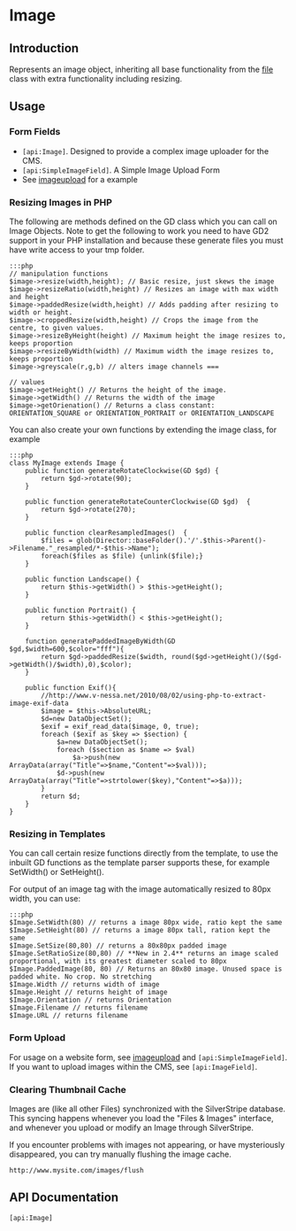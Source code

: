 # Image

## Introduction

Represents an image object, inheriting all base functionality from the [file](api:file) class with extra functionality
including resizing.

## Usage

### Form Fields

*  `[api:Image]`. Designed to provide a complex image uploader for the CMS.
*  `[api:SimpleImageField]`. A Simple Image Upload Form
*  See [imageupload](/howto/image-upload) for a example

### Resizing Images in PHP

The following are methods defined on the GD class which you can call on Image Objects. Note to get the following to work
you need to have GD2 support in your PHP installation and because these generate files you must have write access to
your tmp folder. 

	:::php
	// manipulation functions
	$image->resize(width,height); // Basic resize, just skews the image
	$image->resizeRatio(width,height) // Resizes an image with max width and height
	$image->paddedResize(width,height) // Adds padding after resizing to width or height.
	$image->croppedResize(width,height) // Crops the image from the centre, to given values.
	$image->resizeByHeight(height) // Maximum height the image resizes to, keeps proportion
	$image->resizeByWidth(width) // Maximum width the image resizes to, keeps proportion 
	$image->greyscale(r,g,b) // alters image channels ===
	
	// values
	$image->getHeight() // Returns the height of the image.
	$image->getWidth() // Returns the width of the image
	$image->getOrienation() // Returns a class constant: ORIENTATION_SQUARE or ORIENTATION_PORTRAIT or ORIENTATION_LANDSCAPE


You can also create your own functions by extending the image class, for example

	:::php
	class MyImage extends Image {
		public function generateRotateClockwise(GD $gd)	{
			return $gd->rotate(90);
		}
		
		public function generateRotateCounterClockwise(GD $gd)	{
			return $gd->rotate(270);
		}
		
		public function clearResampledImages()	{
			$files = glob(Director::baseFolder().'/'.$this->Parent()->Filename."_resampled/*-$this->Name");
		 	foreach($files as $file) {unlink($file);}
		}
		
		public function Landscape()	{
			return $this->getWidth() > $this->getHeight();
		}
		
		public function Portrait() {
			return $this->getWidth() < $this->getHeight();
		}
		
		function generatePaddedImageByWidth(GD $gd,$width=600,$color="fff"){
			return $gd->paddedResize($width, round($gd->getHeight()/($gd->getWidth()/$width),0),$color);
		}
		
		public function Exif(){
			//http://www.v-nessa.net/2010/08/02/using-php-to-extract-image-exif-data
			$image = $this->AbsoluteURL;
			$d=new DataObjectSet();	
			$exif = exif_read_data($image, 0, true);
			foreach ($exif as $key => $section) {
				$a=new DataObjectSet();	
				foreach ($section as $name => $val)
					$a->push(new ArrayData(array("Title"=>$name,"Content"=>$val)));
				$d->push(new ArrayData(array("Title"=>strtolower($key),"Content"=>$a)));
			}
			return $d;
		}
	}

### Resizing in Templates

You can call certain resize functions directly from the template, to use the inbuilt GD functions as the template parser
supports these, for example SetWidth() or SetHeight().  

For output of an image tag with the image automatically resized to 80px width, you can use:

	:::php
	$Image.SetWidth(80) // returns a image 80px wide, ratio kept the same
	$Image.SetHeight(80) // returns a image 80px tall, ration kept the same
	$Image.SetSize(80,80) // returns a 80x80px padded image
	$Image.SetRatioSize(80,80) // **New in 2.4** returns an image scaled proportional, with its greatest diameter scaled to 80px
	$Image.PaddedImage(80, 80) // Returns an 80x80 image. Unused space is padded white. No crop. No stretching
	$Image.Width // returns width of image
	$Image.Height // returns height of image
	$Image.Orientation // returns Orientation
	$Image.Filename // returns filename
	$Image.URL // returns filename


### Form Upload

For usage on a website form, see [imageupload](howto/image-upload) and `[api:SimpleImageField]`.
If you want to upload images within the CMS, see `[api:ImageField]`.

### Clearing Thumbnail Cache

Images are (like all other Files) synchronized with the SilverStripe database.
This syncing happens whenever you load the "Files & Images" interface,
and whenever you upload or modify an Image through SilverStripe.

If you encounter problems with images not appearing, or have mysteriously disappeared, you can try manually flushing the
image cache.
	
	http://www.mysite.com/images/flush
	
## API Documentation
`[api:Image]`

